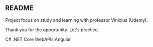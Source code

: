 ## README
Project focus on study and learning with professor Vinicius (Udemy).

Thank you for the opportunity. Let's practice.

C#
.NET Core
WebAPIs
Angular